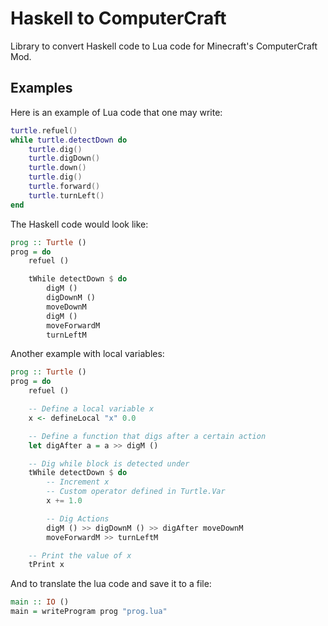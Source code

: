 # Haskell to ComputerCraft

Library to convert Haskell code to Lua code for Minecraft's ComputerCraft Mod.

## Examples

Here is an example of Lua code that one may write:

```lua
turtle.refuel()
while turtle.detectDown do 
    turtle.dig()
    turtle.digDown()
    turtle.down()
    turtle.dig()
    turtle.forward()
    turtle.turnLeft()
end
```

The Haskell code would look like:

```haskell
prog :: Turtle ()
prog = do 
    refuel ()

    tWhile detectDown $ do 
        digM ()
        digDownM () 
        moveDownM 
        digM () 
        moveForwardM
        turnLeftM
```

Another example with local variables:

```haskell
prog :: Turtle ()
prog = do 
    refuel () 

    -- Define a local variable x
    x <- defineLocal "x" 0.0

    -- Define a function that digs after a certain action
    let digAfter a = a >> digM ()

    -- Dig while block is detected under
    tWhile detectDown $ do 
        -- Increment x
        -- Custom operator defined in Turtle.Var
        x += 1.0

        -- Dig Actions
        digM () >> digDownM () >> digAfter moveDownM
        moveForwardM >> turnLeftM

    -- Print the value of x
    tPrint x
```

And to translate the lua code and save it to a file:

```haskell
main :: IO ()
main = writeProgram prog "prog.lua"
```
